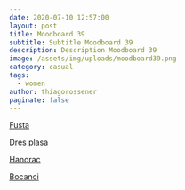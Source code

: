```yaml
---
date: 2020-07-10 12:57:00
layout: post
title: Moodboard 39
subtitle: Subtitle Moodboard 39
description: Description Moodboard 39
image: /assets/img/uploads/moodboard39.png
category: casual
tags:
  - women
author: thiagorossener
paginate: false
---
```

[Fusta](http://bit.do/fGxHt)

[Dres plasa](http://bit.do/fGxHw)

[Hanorac](http://bit.do/fGxHv)

[Bocanci](http://bit.do/fGxHy)